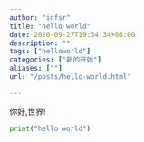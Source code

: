 ```yaml
---
author: "infsr"
title: "hello world"
date: 2020-09-27T19:34:34+08:00
description: ""
tags: ["helloworld"]
categories: ["新的开始"]
aliases: [""]
url: "/posts/hello-world.html"

---
```



你好,世界!

<!--more-->

```python
print("hello world")
```